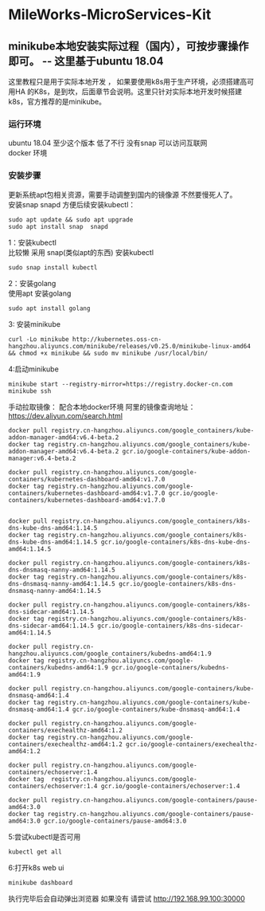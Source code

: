# MileWorks-MicroServices-Kit
## minikube本地安装实际过程（国内），可按步骤操作即可。  -- 这里基于ubuntu 18.04  
这里教程只是用于实际本地开发 ， 如果要使用k8s用于生产环境，必须搭建高可用HA 的K8s，是到坎，后面章节会说明。这里只针对实际本地开发时候搭建k8s，官方推荐的是minikube。  
### 运行环境  
  ubuntu 18.04 至少这个版本 低了不行 没有snap
  可以访问互联网    
  docker 环境
### 安装步骤  
  更新系统apt包相关资源，需要手动调整到国内的镜像源 不然要慢死人了。  
  安装snap snapd 方便后续安装kubectl：  
  ```
  sudo apt update && sudo apt upgrade   
  sudo apt install snap  snapd  
  ```  
  1：安装kubectl  
  比较懒 采用 snap(类似apt的东西) 安装kubectl
  ```
  sudo snap install kubectl
  ```
  2：安装golang  
  使用apt 安装golang  
  ```  
  sudo apt install golang
  ```  
  3: 安装minikube  
  ```
  curl -Lo minikube http://kubernetes.oss-cn-hangzhou.aliyuncs.com/minikube/releases/v0.25.0/minikube-linux-amd64 && chmod +x minikube && sudo mv minikube /usr/local/bin/
  ```
  4:启动minikube  
  ```
  minikube start --registry-mirror=https://registry.docker-cn.com
  minikube ssh   
  ```  
  手动拉取镜像： 配合本地docker环境
  阿里的镜像查询地址：https://dev.aliyun.com/search.html
  ```
  docker pull registry.cn-hangzhou.aliyuncs.com/google_containers/kube-addon-manager-amd64:v6.4-beta.2
docker tag registry.cn-hangzhou.aliyuncs.com/google_containers/kube-addon-manager-amd64:v6.4-beta.2 gcr.io/google-containers/kube-addon-manager:v6.4-beta.2

docker pull registry.cn-hangzhou.aliyuncs.com/google-containers/kubernetes-dashboard-amd64:v1.7.0
docker tag registry.cn-hangzhou.aliyuncs.com/google-containers/kubernetes-dashboard-amd64:v1.7.0 gcr.io/google-containers/kubernetes-dashboard-amd64:v1.7.0


docker pull registry.cn-hangzhou.aliyuncs.com/google_containers/k8s-dns-kube-dns-amd64:1.14.5
docker tag registry.cn-hangzhou.aliyuncs.com/google_containers/k8s-dns-kube-dns-amd64:1.14.5 gcr.io/google-containers/k8s-dns-kube-dns-amd64:1.14.5

docker pull registry.cn-hangzhou.aliyuncs.com/google-containers/k8s-dns-dnsmasq-nanny-amd64:1.14.5
docker tag registry.cn-hangzhou.aliyuncs.com/google-containers/k8s-dns-dnsmasq-nanny-amd64:1.14.5 gcr.io/google-containers/k8s-dns-dnsmasq-nanny-amd64:1.14.5

docker pull registry.cn-hangzhou.aliyuncs.com/google-containers/k8s-dns-sidecar-amd64:1.14.5
docker tag registry.cn-hangzhou.aliyuncs.com/google-containers/k8s-dns-sidecar-amd64:1.14.5 gcr.io/google-containers/k8s-dns-sidecar-amd64:1.14.5

docker pull registry.cn-hangzhou.aliyuncs.com/google_containers/kubedns-amd64:1.9
docker tag registry.cn-hangzhou.aliyuncs.com/google-containers/kubedns-amd64:1.9 gcr.io/google-containers/kubedns-amd64:1.9

docker pull registry.cn-hangzhou.aliyuncs.com/google-containers/kube-dnsmasq-amd64:1.4
docker tag registry.cn-hangzhou.aliyuncs.com/google-containers/kube-dnsmasq-amd64:1.4 gcr.io/google-containers/kube-dnsmasq-amd64:1.4

docker pull registry.cn-hangzhou.aliyuncs.com/google-containers/exechealthz-amd64:1.2
docker tag registry.cn-hangzhou.aliyuncs.com/google-containers/exechealthz-amd64:1.2 gcr.io/google-containers/exechealthz-amd64:1.2

docker pull registry.cn-hangzhou.aliyuncs.com/google-containers/echoserver:1.4
docker tag  registry.cn-hangzhou.aliyuncs.com/google-containers/echoserver:1.4 gcr.io/google-containers/echoserver:1.4

docker pull registry.cn-hangzhou.aliyuncs.com/google-containers/pause-amd64:3.0
docker tag registry.cn-hangzhou.aliyuncs.com/google-containers/pause-amd64:3.0 gcr.io/google-containers/pause-amd64:3.0
```

  
  5:尝试kubectl是否可用
```
kubectl get all
```  
6:打开k8s web ui  
```
minikube dashboard
```
执行完毕后会自动弹出浏览器 如果没有 请尝试 http://192.168.99.100:30000










  




  

